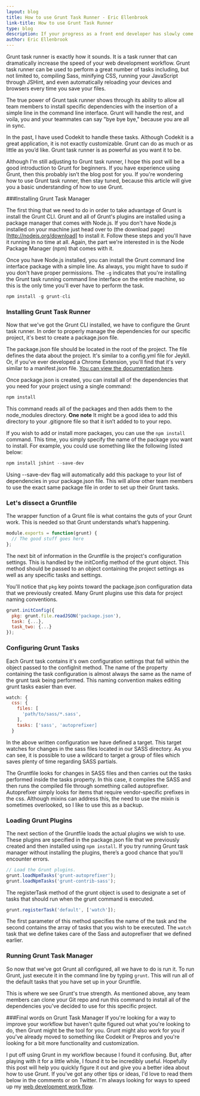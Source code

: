 ```yaml
---
layout: blog
title: How to use Grunt Task Runner - Eric Ellenbrook
link-title: How to use Grunt Task Runner
type: blog
description: If your progress as a front end developer has slowly come to a halt and you don't know where to turn, consider using Grunt Task Runner to speed up your web development work flow.
author: Eric Ellenbrook
---
```

Grunt task runner is exactly how it sounds. It is a task runner that can dramatically increase the speed of your web development workflow. Grunt task runner can be used to perform a great number of tasks including, but not limited to, compiling Sass, minifying CSS, running your JavaScript through JSHint, and even automatically reloading your devices and browsers every time you save your files.

The true power of Grunt task runner  shows through its ability to allow all team members to install specific dependencies with the insertion of a simple line in the command line interface. Grunt will handle the rest, and voila, you and your teammates can say "bye bye bye," because you are all in sync.

<!--more-->

In the past, I have used Codekit to handle these tasks. Although Codekit is a great application, it is not exactly customizable. Grunt can do as much or as little as you’d like. Grunt task runner is as powerful as you want it to be.

Although I'm still adjusting to Grunt task runner,  I hope this post will be a good introduction to Grunt for beginners. If you have experience using Grunt, then this probably isn’t the blog post for you. If you're wondering how to use Grunt task runner, then stay tuned, because this article will give you  a basic understanding of how to use Grunt.

###Installing Grunt Task Manager

The first thing that we need to do in order to take advantage of Grunt is  install the Grunt CLI. Grunt and all of Grunt's plugins are installed using a package manager that comes with Node.js. If you don't have Node.js installed on your machine just head over to (the download page)[http://nodejs.org/download]  to install it. Follow these steps and you'll have it running in no time at all. Again, the part we're interested in is the Node Package Manager (npm) that comes with it.

Once you have Node.js installed, you can install the Grunt command line interface package with a simple line. As always, you might have to sudo if you don't have proper permissions. The ```-g``` indicates that you're installing the Grunt task running command line interface on the entire machine, so this is the only time you'll ever have to perform the task.

~~~javascript
npm install -g grunt-cli
~~~

### Installing Grunt Task Runner
Now that we've got the Grunt CLI installed, we have to configure the Grunt task runner. In order to properly manage the dependencies for our specific project, it's best to create a package.json file.

The package.json file should be located in the root of the project. The file defines the data about the project. It's similar to a config.yml file for Jeykll. Or, if you've ever developed a Chrome Extension, you'll find that it's very similar to a manifest.json file. [You can view the documentation here](https://npmjs.org/doc/json.html).


Once package.json is created, you can install all of the dependencies that you need for your project using a single command: 

~~~javascript
npm install
~~~

This command reads all of the packages and then adds them to the node_modules directory. **One note** It might be a good idea to add this directory to your .gitignore file so that it isn’t   added to to your repo.

If you wish to add or install more packages, you can  use the ```npm install``` command. This time, you simply specify the name of the package you want to install. For example, you could use something like the following listed below:

~~~javascript
npm install jshint --save-dev
~~~

Using --save-dev flag will automatically add this package to your list of dependencies in your package.json file. This will allow other team members to use the exact same package file in order to set up their Grunt tasks.

### Let's dissect a Gruntfile

The wrapper function of a Grunt file is what contains the guts of your Grunt work. This is needed so that Grunt understands what’s  happening.

~~~javascript
module.exports = function(grunt) {
  // The good stuff goes here
};
~~~

The next bit of information in the Gruntfile is the project's configuration settings. This is handled by the initConfig method of the grunt object. This method should be passed to an object containing the project settings as well as any specific tasks and settings.

You'll notice that ```pkg``` key points toward the package.json configuration data that we  previously created. Many Grunt plugins use this data for project naming conventions.

~~~javascript
grunt.initConfig({
  pkg: grunt.file.readJSON('package.json'),
  task: {...},
  task_two: {...}
});
~~~

### Configuring Grunt Tasks

Each Grunt task contains it's own configuration settings that fall within the object passed to the configInit method. The name of the property containing the task configuration is almost always the same as the name of the grunt task being performed. This naming convention makes editing grunt tasks easier than ever.


~~~javascript
watch: {
  css: {
    files: [
      'path/to/sass/*.sass',
    ],
    tasks: ['sass', 'autoprefixer]
  }
~~~

In the above  written configuration we have defined a target. This target watches for changes in the sass files located in our SASS directory. As you can see, it is possible to  use a wildcard to target a group of files which saves plenty of time regarding SASS partials.

The Gruntfile looks for changes in SASS files and then carries out  the tasks performed inside the tasks property. In this case, it compiles the SASS and then runs the compiled file through something called autoprefixer. Autoprefixer simply looks for items that require  vendor-specific prefixes in the css. Although mixins can address  this, the need to use the mixin is sometimes  overlooked, so I like to use this as a backup.

### Loading Grunt Plugins
The next section of the Gruntfile loads the actual plugins we wish to use. These plugins are specified in the package.json file that we previously created and then installed using ```npm install```. If you try  running Grunt task manager without installing the plugins, there’s a good chance that you'll encounter errors. 

~~~javascript
// Load the Grunt plugins.
grunt.loadNpmTasks('grunt-autoprefixer');
grunt.loadNpmTasks('grunt-contrib-sass');
~~~

The registerTask method of the grunt object is used to designate a set of tasks that should run when the grunt command is executed. 

~~~javascript
grunt.registerTask('default', ['watch']);
~~~

The first parameter of this method specifies the name of the task and the second contains the array of tasks that you wish to be executed. The ```watch``` task that we define takes care of the Sass  and autoprefixer that we defined earlier.

### Running Grunt Task Manager
So now that we've got Grunt all configured, all we have to do is run it. To run Grunt, just execute it in the command line by typing ```grunt```. This will run all of the default tasks that you have set up in your Gruntfile. 

This is where we see Grunt's true strength. As mentioned above, any team members can clone your Git repo and run this command to install all of the dependencies  you've decided to use for this specific project.

###Final words on Grunt Task Manager
If you're looking for a way to improve your workflow but haven't quite figured out what you're looking to do, then Grunt might be the tool for you. Grunt might also work for you if you've already moved to something like Codekit or Prepros and you're looking for a bit more functionality and customization.

I put off using Grunt in my workflow because I found it confusing. But, after playing with  it for a little while, I found it to be incredibly useful. Hopefully this post will help you quickly figure it out and give you a better idea about how to use Grunt. If you've got any other tips or ideas, I'd love to read them below in the comments or on Twitter. I'm always looking for ways to speed up my [web development work flow](http://ellenbrook.github.io/detroit-web-designer-blog/2014/10/29/six-tips-to-optimize-your-web-development-workflow/).